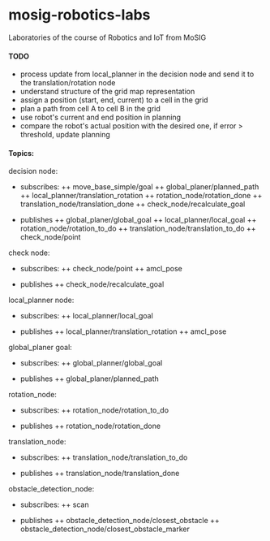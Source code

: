 # mosig-robotics-labs
Laboratories of the course of Robotics and IoT from MoSIG

#### TODO
+ process update from local_planner in the decision node and send it to the translation/rotation node
+ understand structure of the grid map representation
+ assign a position (start, end, current) to a cell in the grid
+ plan a path from cell A to cell B in the grid
+ use robot's current and end position in planning
+ compare the robot's actual position with the desired one, if error > threshold, update planning


#### Topics:
decision node:
+ subscribes:
++ move_base_simple/goal
++ global_planer/planned_path
++ local_planner/translation_rotation
++ rotation_node/rotation_done
++ translation_node/translation_done
++ check_node/recalculate_goal

+ publishes
++ global_planer/global_goal
++ local_planner/local_goal
++ rotation_node/rotation_to_do
++ translation_node/translation_to_do
++ check_node/point

check node:
+ subscribes:
++ check_node/point
++ amcl_pose

+ publishes
++ check_node/recalculate_goal

local_planner node:
+ subscribes:
++ local_planner/local_goal

+ publishes
++ local_planner/translation_rotation
++ amcl_pose

global_planer goal:
+ subscribes:
++ global_planner/global_goal

+ publishes
++ global_planer/planned_path

rotation_node:
+ subscribes:
++ rotation_node/rotation_to_do

+ publishes
++ rotation_node/rotation_done

translation_node:
+ subscribes:
++ translation_node/translation_to_do

+ publishes
++ translation_node/translation_done

obstacle_detection_node:
+ subscribes:
++ scan

+ publishes
++ obstacle_detection_node/closest_obstacle
++ obstacle_detection_node/closest_obstacle_marker
